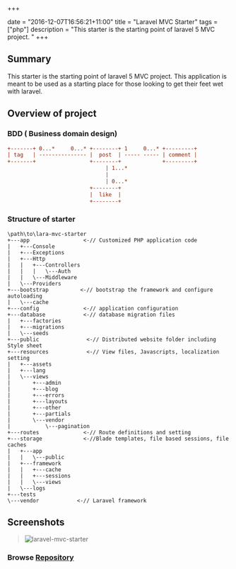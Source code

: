 +++

date = "2016-12-07T16:56:21+11:00"
title = "Laravel MVC Starter"
tags = ["php"]
description = "This starter is the starting point of laravel 5 MVC project. "
+++


## Summary

This starter is the starting point of laravel 5 MVC project. This application is meant to be used as a starting place for those looking to get their feet wet with laravel. 


## Overview of project

### BDD ( Business domain design)

``` ini
+-------+ 0...*     0...* +--------+ 1     0...* +---------+ 
| tag   | --------------- |  post  | ----- ----- | comment |
+-------+                 +--------+             +---------+           
                               | 1...*
                               |
                               | 0...*
                          +--------+ 
                          |  like  |
                          +--------+

```


### Structure of starter

```
\path\to\lara-mvc-starter
+---app                 <-// Customized PHP application code
|   +---Console
|   +---Exceptions
|   +---Http
|   |   +---Controllers
|   |   |   \---Auth
|   |   \---Middleware
|   \---Providers
+---bootstrap          <-// bootstrap the framework and configure autoloading
|   \---cache
+---config              <-// application configuration
+---database            <-// database migration files
|   +---factories
|   +---migrations
|   \---seeds
+---public               <-// Distributed website folder including Style sheet
+---resources            <-// View files, Javascripts, localization setting
|   +---assets
|   +---lang
|   \---views
|       +---admin
|       +---blog
|       +---errors
|       +---layouts
|       +---other
|       +---partials
|       \---vendor
|           \---pagination
+---routes              <-// Route definitions and setting
+---storage             <-//Blade templates, file based sessions, file caches
|   +---app
|   |   \---public
|   +---framework
|   |   +---cache
|   |   +---sessions
|   |   \---views
|   \---logs
+---tests
\---vendor            <-// Laravel framework

```


## Screenshots

> ![laravel-mvc-starter](/img/lara-mvc-starter.png)

### Browse [Repository](https://github.com/harryho/lara-mvc-starter.git)


